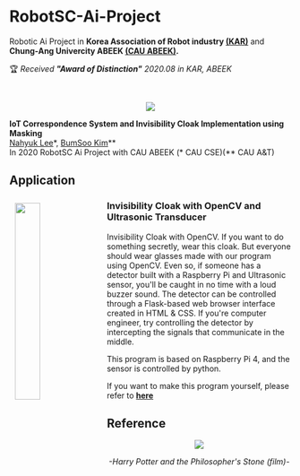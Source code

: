 # RobotSC-Ai-Project

Robotic Ai Project in **Korea Association of Robot industry [(KAR)](http://www.korearobot.or.kr/wp/)** and **Chung-Ang Univercity ABEEK [(CAU ABEEK)](https://abeek.cau.ac.kr/).**

🏆 *Received ***\"Award of Distinction\"*** 2020.08 in KAR, ABEEK*

<br>
<p align="center">
<img src="imgs/Invisibility_Cloak.gif">
</p>

**IoT Correspondence System and Invisibility Cloak Implementation using Masking**
<br>[Nahyuk Lee](https://github.com/NahyukLEE)\*, [BumSoo Kim](https://github.com/gh-BumsooKim)\**
<br>In 2020 RobotSC Ai Project with CAU ABEEK (* CAU CSE)(** CAU A&T)

## Application

<img align="left" style="padding:10px" src="imgs/Detection.gif" width=30%>


### Invisibility Cloak with OpenCV and Ultrasonic Transducer

Invisibility Cloak with OpenCV. If you want to do something secretly, wear this cloak. But everyone should wear glasses made with our program using OpenCV. Even so, if someone has a detector built with a Raspberry Pi and Ultrasonic sensor, you'll be caught in no time with a loud buzzer sound. The detector can be controlled through a Flask-based web browser interface created in HTML & CSS. If you're computer engineer, try controlling the detector by intercepting the signals that communicate in the middle.

This program is based on Raspberry Pi 4, and the sensor is controlled by python.

If you want to make this program yourself, please refer to **[here]()**

<!--
### Forder : Example - example file using Raspberry Sensor with Python (RPi.GPIO)

### Forder : TestProject - containing FinalProject Demo version

### Forder : FinalProject - containing Final Project File

_sensor.py is operate UltraSonic Sensor.

_server.py is containing control Raspberry Pi in "local Web Server" using flask & python.

_openCV.py is Final Project Flie with "static(Forder)" , "template(Forder)"
-->

## Reference

<p align="center">
  
<img src="https://post-phinf.pstatic.net/MjAyMDAxMjlfMjM5/MDAxNTgwMjg2OTA4MjQ2.z5Sxk9-EYtfvDAoA2ADbkLO9oxwGnN713VWXgEUAVhUg.sFQTb_VsXwOTS_V6wOlO6sHX7dhQDEBBahTgYnPiTuIg.JPEG/%ED%88%AC%EB%AA%85%EB%A7%9D%ED%86%A0_3.jpg?type=w1200" >

<p align="center" style="font-style:italic"> -Harry Potter and the Philosopher's Stone (film)-</p>

</p>
